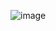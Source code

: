 ![image](https://user-images.githubusercontent.com/68939473/205990341-5d4a8463-c342-45a5-8bcb-18b2fc6c08a4.png)
